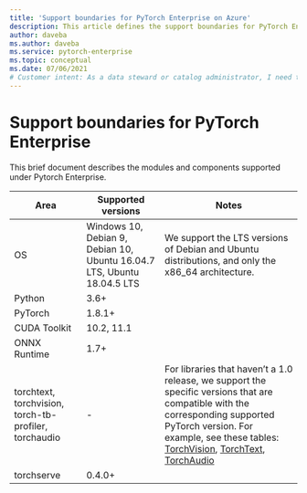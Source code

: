 ```yaml
---
title: 'Support boundaries for PyTorch Enterprise on Azure'
description: This article defines the support boundaries for PyTorch Enterprise. 
author: daveba
ms.author: daveba
ms.service: pytorch-enterprise
ms.topic: conceptual
ms.date: 07/06/2021
# Customer intent: As a data steward or catalog administrator, I need to onboard Azure data sources at scale before I register and scan them.
---
```

# Support boundaries for PyTorch Enterprise

This brief document describes the modules and components supported under Pytorch Enterprise.


|Area|Supported versions|Notes|
|----|----|----|
|OS|Windows 10, Debian 9, Debian 10, Ubuntu 16.04.7 LTS, Ubuntu 18.04.5 LTS|We support the LTS versions of Debian and Ubuntu distributions, and only the x86_64 architecture.|
|Python|3.6+||
|PyTorch|1.8.1+||
|CUDA Toolkit|10.2, 11.1||
|ONNX Runtime|1.7+||
|torchtext, torchvision, torch-tb-profiler, torchaudio| - |For libraries that haven’t a 1.0 release, we support the specific versions that are compatible with the corresponding supported PyTorch version. For example, see these tables: [TorchVision](https://github.com/pytorch/vision#installation), [TorchText](https://github.com/pytorch/text#installation), [TorchAudio](https://github.com/pytorch/audio/#dependencies)|
|torchserve|0.4.0+||
